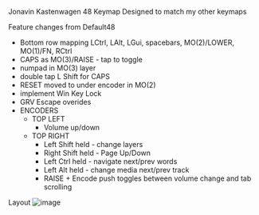 Jonavin Kastenwagen 48 Keymap
Designed to match my other keymaps

Feature changes from Default48
  - Bottom row mapping LCtrl, LAlt, LGui, spacebars, MO(2)/LOWER, MO(1)/FN, RCtrl
  - CAPS as MO(3)/RAISE - tap to toggle
  - numpad in MO(3) layer
  - double tap L Shift for CAPS
  - RESET moved to under encoder in MO(2)
  - implement Win Key Lock 
  - GRV Escape overides
  - ENCODERS
    - TOP LEFT
      - Volume up/down
    - TOP RIGHT
      - Left Shift held - change layers
      - Right Shift held - Page Up/Down
      - Left Ctrl held - navigate next/prev words
      - Left Alt held - change media next/prev track
      - RAISE + Encode push toggles between volume change and tab scrolling

Layout
![image](https://user-images.githubusercontent.com/71780717/128580303-5d660a5f-1420-4e38-b40a-212573496b1c.png)
